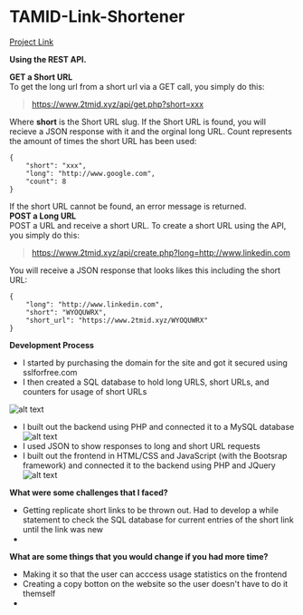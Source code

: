 # TAMID-Link-Shortener
[Project Link](https://www.2tmid.xyz/)

**Using the REST API.**

**GET a Short URL**  
To get the long url from a short url via a GET call, you simply do this:  
> https://www.2tmid.xyz/api/get.php?short=xxx  

Where **short** is the Short URL slug. If the Short URL is found, you will recieve a JSON response with it and the orginal long URL. Count represents the amount of times the short URL has been used:
```
{  
	"short": "xxx",  
	"long": "http://www.google.com",  
	"count": 8  
}  
```
If the short URL cannot be found, an error message is returned.  
**POST a Long URL**  
POST a URL and receive a short URL. To create a short URL using the API, you simply do this:  

> https://www.2tmid.xyz/api/create.php?long=http://www.linkedin.com  

You will receive a JSON response that looks likes this including the short URL:  
```
{  
	"long": "http://www.linkedin.com",  
	"short": "WYOQUWRX",  
	"short_url": "https://www.2tmid.xyz/WYOQUWRX"  
}  
```
**Development Process**
- I started by purchasing the domain for the site and got it secured using sslforfree.com
- I then created a SQL database to hold long URLS, short URLs, and counters for usage of short URLs  

![alt text](https://d31l11kq7rju10.cloudfront.net/vn1y%2Fpreview%2F35180779%2Fmain_full.png?response-content-disposition=inline%3Bfilename%3D%22main_full.png%22%3B&response-content-type=image%2Fpng&Expires=1603674383&Signature=aqfecGIWsWjkIMehnnyh8dQCxPqbTp4zVuMp9DX445~U9oFgEOB8yZaU2KH60r1JKqGgRS7hfkcxIyX-X4SJrupAzPEzeovSiDX6Z6DfCAF-5O9UDrBd2EHXwKjmiA618gN7R5VHWawDc1NQr9Aoqbb3FAKdy8anwJVfW8uT2AnqxWom5jxExS32OcHMWA5VPhWfc3KeJ94z5H73M87izUilomVOfdEsz4qznjUSEDA2JKrsme-auvhkAP8NAsSYMyQMG8YEWNNpD66jyYVL0YS8yzOoWwYTDMxFhXfAT1cQqAQacVU0aAzi95osWjiLwx3IA94orYA1RBBm10qdrA__&Key-Pair-Id=APKAJT5WQLLEOADKLHBQ)
- I built out the backend using PHP and connected it to a MySQL database  
![alt text](https://d3lbwkmaao72si.cloudfront.net/1g4y%2Fpreview%2F35184385%2Fmain_full.png?response-content-disposition=inline%3Bfilename%3D%22main_full.png%22%3B&response-content-type=image%2Fpng&Expires=1603674604&Signature=U7JNNDB8o~fxjP4~OZF2d525iWLUv3uiwPuYThZ9CU8kQ7QDVI9GakSxC72YY50F-dOckBnh9ViJekJp6We-6~YGMIDQQR6xobDOOQFrv0AU08BhfOEHZUyPkJuDbksSRxFAM3smx2bcGSvUU~--ogvcCyJBfHfvOGc3dZtz3YbOaHIDkEHPSguvKz9nYkhuQVM0LrJUWRstJMmv~rqEPNmkzMQQr~yNfnxWgTSQEPgcQWRRYa24CIipKVGZYdSNgdPewSQLK~IS1W4vfNIIZVqpXVCXsQFqzPivuly6DnDATXljGsJnCzLDEhotXTDF98hgfxiW0M07LjGplCZAFg__&Key-Pair-Id=APKAJT5WQLLEOADKLHBQ)
- I used JSON to show responses to long and short URL requests  
- I built out the frontend in HTML/CSS and JavaScript (with the Bootsrap framework) and connected it to the backend using PHP and JQuery
![alt text](https://d3lbwkmaao72si.cloudfront.net/5g4y%2Fpreview%2F35184389%2Fmain_full.png?response-content-disposition=inline%3Bfilename%3D%22main_full.png%22%3B&response-content-type=image%2Fpng&Expires=1603674713&Signature=Z3grscGL8L4aUeQpG~5SIB3C3GEYXmRsc-tQK-wLvlYjy17W9iS4byYzFqcYnjaRX6FgXZcDCm3Etr8T--S7QzCxAmLLVfYF9AAJERezd7cUWqJE7PVcdab1Uy3XUbodZqEFseAUEGdzMUKF~U-p0QpJdeDNNjPqZjdlJGepp4kuF0s927zkveWIoplEsS-xAsRfk1HMxpOcIqCYetVXMMhetzE~jj~-blQcJQijDUTWh4O5B~g9mIM8K0kGUdZdLFDIvO2a8B2m1mn8rB9KOf61JFcgkhyUgeeQ5EY5IFumtXKZkEEKEi9I5VXTXe-dKJOZa1CIrknMbbSbXjevNQ__&Key-Pair-Id=APKAJT5WQLLEOADKLHBQ)

**What were some challenges that I faced?**  
- Getting replicate short links to be thrown out. Had to develop a while statement to check the SQL database for current entries of the short link until the link was new
- 


**What are some things that you would change if you had more time?**  
- Making it so that the user can acccess usage statistics on the frontend
- Creating a copy botton on the website so the user doesn't have to do it themself
- 

